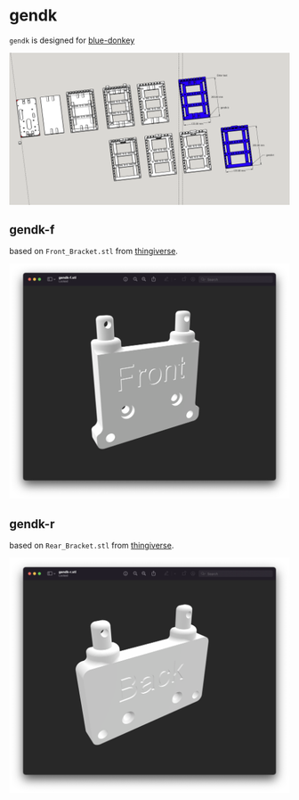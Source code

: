 # gendk

`gendk` is designed for [blue-donkey](../designs/blue-donkey.md)

![gendk](../images/gendk.png)


## gendk-f

based on `Front_Bracket.stl` from [thingiverse](https://www.thingiverse.com/thing:2566276/files).

![gendk-f](../images/gendk-f.png)

## gendk-r

based on `Rear_Bracket.stl` from [thingiverse](https://www.thingiverse.com/thing:2566276/files).

![gendk-r](../images/gendk-r.png)

